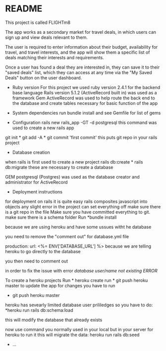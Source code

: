 # README

This project is called FLIGHTm8

The app works as a secondary market for travel deals, in which users can sign up and view deals relevant to them.

The user is required to enter information about their budget, availability for travel, and travel interests, and the app will show them a specific list of deals matching their interests and requirements.

Once a user has found a deal they are interested in, they can save it to their "saved deals" list, which they can access at any time via the "My Saved Deals" button on the user dashboard.

* Ruby version
For this project we used ruby version 2.4.1 for the backend base language
Rails version 5.1.2 (ActiveRecord built in) was used as a framework
Gem ActiveRecord was used to help route the back end to the database and create tables necessary for basic function of the app

* System dependencies
run bundle install and see Gemfile for list of gems



* Configuration
rails new rails_app -GT -d postgresql
this command was used to create a new rails app

git init * git add -A * git commit 'first commit'
this puts git repo in your rails project

* Database creation

when rails is first used to create a new project
rails db:create * rails db:migrate
these are necessary to create a database

GEM postgresql (Postgres) was used as the database creator and administrator  for ActiveRecord




* Deployment instructions

for deployment on rails it is quite easy
rails composites javascript into objects
any slight error in the project can set everything off
make sure there is a git repo in the file
Make sure you have committed everything to git.
make sure there is a schema folder
Run *bundle install


because we are using heroku and have some ussues witht he database

you need to remove the "comment out" for database.yml file

production:
  url: <%= ENV['DATABASE_URL'] %>
  because we are telling heroku to go directly to the database

you then need to comment out
<!-- # production:
#   <<: *default
#   database: flightm8_production
#   username: flightm8
#   password: <%= ENV['FLIGHTM8_DATABASE_PASSWORD'] %> -->
in order to fix the issue with error
*database user/name not existing ERROR*


To create a heroku projects
Run * heroku create
run * git push heroku master
to update the app for changes you have to run
* git push heroku master



heroku has sevearly limited database user prililedges so you have to do:
*heroku run rails db:schema:load

this will modify the database that already exists

now use command you normally used in your local but in your server for heroku to run it
this will migrate the data:
heroku run rails db:seed


* ...
